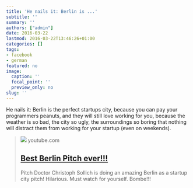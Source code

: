 ```yaml
---
title: 'He nails it: Berlin is ...'
subtitle: ''
summary: ''
authors: ["admin"]
date: 2016-03-22
lastmod: 2016-03-22T13:46:26+01:00
categories: []
tags:
- facebook
- german
featured: no
image:
  caption: ''
  focal_point: ''
  preview_only: no
slug: ''
---
```

He nails it: Berlin is the perfect startups city, because you can pay your programmers peanuts, and they will still love working for you, because the weather is so bad, the city so ugly, the surroundings so boring that nothing will distract them from working for your startup (even on weekends).﻿
> [![](https://i.ytimg.com/vi/BG1RBMaPGb0/hqdefault.jpg)](https://www.youtube.com/watch?v=BG1RBMaPGb0)
> youtube.com
> ## [Best Berlin Pitch ever!!!](https://www.youtube.com/watch?v=BG1RBMaPGb0)
>
>Pitch Doctor Christoph Sollich is doing an amazing Berlin as a startup city pitch! Hilarious. Must watch for yourself. Bombe!!!


